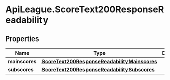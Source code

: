 # ApiLeague.ScoreText200ResponseReadability

## Properties

Name | Type | Description | Notes
------------ | ------------- | ------------- | -------------
**mainscores** | [**ScoreText200ResponseReadabilityMainscores**](ScoreText200ResponseReadabilityMainscores.md) |  | [optional] 
**subscores** | [**ScoreText200ResponseReadabilitySubscores**](ScoreText200ResponseReadabilitySubscores.md) |  | [optional] 


